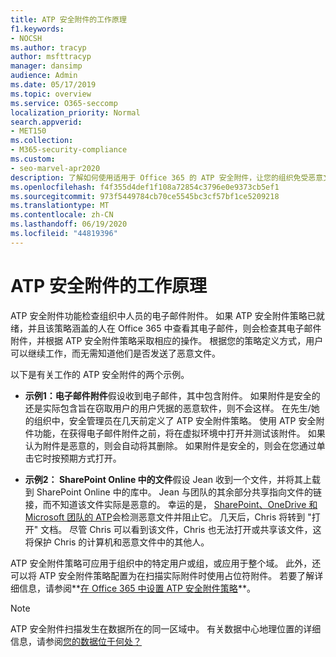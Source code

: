 ```yaml
---
title: ATP 安全附件的工作原理
f1.keywords:
- NOCSH
ms.author: tracyp
author: msfttracyp
manager: dansimp
audience: Admin
ms.date: 05/17/2019
ms.topic: overview
ms.service: O365-seccomp
localization_priority: Normal
search.appverid:
- MET150
ms.collection:
- M365-security-compliance
ms.custom:
- seo-marvel-apr2020
description: 了解如何使用适用于 Office 365 的 ATP 安全附件，让您的组织免受恶意文件的安全。
ms.openlocfilehash: f4f355d4def1f108a72854c3796e0e9373cb5ef1
ms.sourcegitcommit: 973f5449784cb70ce5545bc3cf57bf1ce5209218
ms.translationtype: MT
ms.contentlocale: zh-CN
ms.lasthandoff: 06/19/2020
ms.locfileid: "44819396"
---
```

# <a name="how-atp-safe-attachments-works"></a>ATP 安全附件的工作原理

ATP 安全附件功能检查组织中人员的电子邮件附件。 如果 ATP 安全附件策略已就绪，并且该策略涵盖的人在 Office 365 中查看其电子邮件，则会检查其电子邮件附件，并根据 ATP 安全附件策略采取相应的操作。 根据您的策略定义方式，用户可以继续工作，而无需知道他们是否发送了恶意文件。
  
以下是有关工作的 ATP 安全附件的两个示例。
  
- **示例1：电子邮件附件**假设收到电子邮件，其中包含附件。 如果附件是安全的还是实际包含旨在窃取用户的用户凭据的恶意软件，则不会这样。 在先生/她的组织中，安全管理员在几天前定义了 ATP 安全附件策略。 使用 ATP 安全附件功能，在获得电子邮件附件之前，将在虚拟环境中打开并测试该附件。 如果认为附件是恶意的，则会自动将其删除。 如果附件是安全的，则会在您通过单击它时按预期方式打开。

- **示例2： SharePoint Online 中的文件**假设 Jean 收到一个文件，并将其上载到 SharePoint Online 中的库中。 Jean 与团队的其余部分共享指向文件的链接，而不知道该文件实际是恶意的。 幸运的是， [SharePoint、OneDrive 和 Microsoft 团队的 ATP](atp-for-spo-odb-and-teams.md)会检测恶意文件并阻止它。 几天后，Chris 将转到 "打开" 文档。 尽管 Chris 可以看到该文件，Chris 也无法打开或共享该文件，这将保护 Chris 的计算机和恶意文件中的其他人。

ATP 安全附件策略可应用于组织中的特定用户或组，或应用于整个域。 此外，还可以将 ATP 安全附件策略配置为在扫描实际附件时使用占位符附件。 若要了解详细信息，请参阅**[在 Office 365 中设置 ATP 安全附件策略](set-up-atp-safe-attachments-policies.md)**。

> [!NOTE]
> ATP 安全附件扫描发生在数据所在的同一区域中。 有关数据中心地理位置的详细信息，请参阅[您的数据位于何处？](https://products.office.com/where-is-your-data-located?geo=All) 

